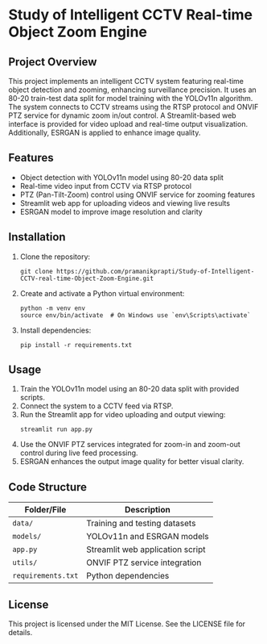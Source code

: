 
# Study of Intelligent CCTV Real-time Object Zoom Engine

## Project Overview
This project implements an intelligent CCTV system featuring real-time object detection and zooming, enhancing surveillance precision. It uses an 80-20 train-test data split for model training with the YOLOv11n algorithm. The system connects to CCTV streams using the RTSP protocol and ONVIF PTZ service for dynamic zoom in/out control. A Streamlit-based web interface is provided for video upload and real-time output visualization. Additionally, ESRGAN is applied to enhance image quality.

## Features
- Object detection with YOLOv11n model using 80-20 data split
- Real-time video input from CCTV via RTSP protocol
- PTZ (Pan-Tilt-Zoom) control using ONVIF service for zooming features
- Streamlit web app for uploading videos and viewing live results
- ESRGAN model to improve image resolution and clarity

## Installation

1. Clone the repository:
   ```
   git clone https://github.com/pramanikprapti/Study-of-Intelligent-CCTV-real-time-Object-Zoom-Engine.git
   ```
2. Create and activate a Python virtual environment:
   ```
   python -m venv env
   source env/bin/activate  # On Windows use `env\Scripts\activate`
   ```
3. Install dependencies:
   ```
   pip install -r requirements.txt
   ```

## Usage

1. Train the YOLOv11n model using an 80-20 data split with provided scripts.
2. Connect the system to a CCTV feed via RTSP.
3. Run the Streamlit app for video uploading and output viewing:
   ```
   streamlit run app.py
   ```
4. Use the ONVIF PTZ services integrated for zoom-in and zoom-out control during live feed processing.
5. ESRGAN enhances the output image quality for better visual clarity.

## Code Structure

| Folder/File        | Description                        |
|--------------------|----------------------------------|
| `data/`            | Training and testing datasets     |
| `models/`          | YOLOv11n and ESRGAN models        |
| `app.py`           | Streamlit web application script  |
| `utils/`           | ONVIF PTZ service integration     |
| `requirements.txt` | Python dependencies               |

## License
This project is licensed under the MIT License. See the LICENSE file for details.



